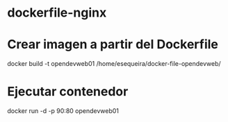 # dockerfile-nginx

# Crear imagen a partir del Dockerfile
docker build -t opendevweb01 /home/esequeira/docker-file-opendevweb/

# Ejecutar contenedor
docker run -d -p 90:80 opendevweb01
